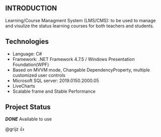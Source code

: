 ## INTRODUCTION
Learning/Course Managment System (LMS/CMS): to be used to manage and visulize the status learning courses for both teachers and students.
 
## Technologies
* Language: C#
* Framework: .NET Framework 4.7.5 / Windows Presentation Foundation(WPF)
* Based on MVVM mode, Changable DependencyProperty, multiple customized user controls
* Microsoft SQL server: 2019.0150.2000.05
* LiveCharts
* Scalable frame and Stable Performance

## Project Status
__*DONE*__
Available to use 


@grijz :+1: 
